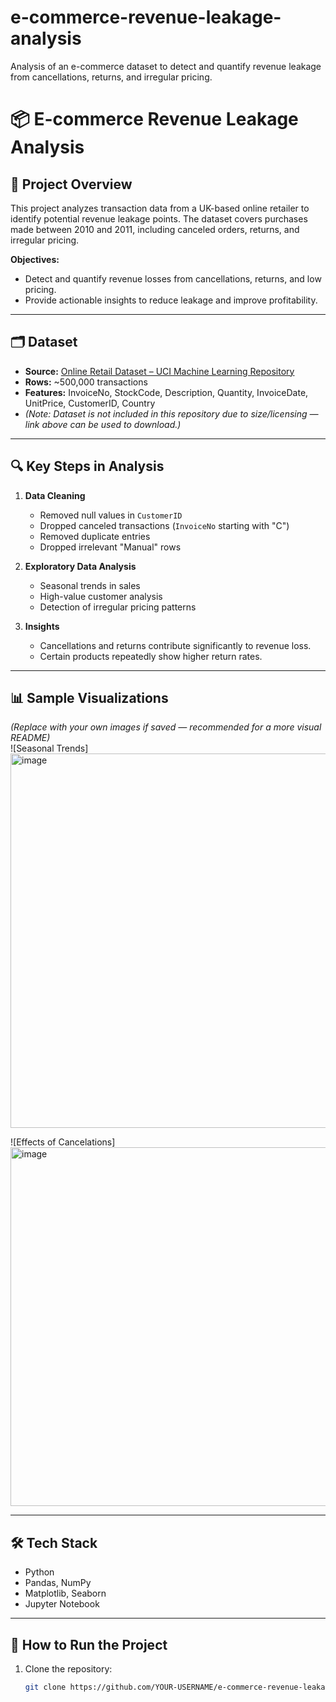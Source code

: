 # e-commerce-revenue-leakage-analysis
Analysis of an e-commerce dataset to detect and quantify revenue leakage from cancellations, returns, and irregular pricing.
# 📦 E-commerce Revenue Leakage Analysis

## 📌 Project Overview
This project analyzes transaction data from a UK-based online retailer to identify potential revenue leakage points. The dataset covers purchases made between 2010 and 2011, including canceled orders, returns, and irregular pricing.

**Objectives:**
- Detect and quantify revenue losses from cancellations, returns, and low pricing.
- Provide actionable insights to reduce leakage and improve profitability.

---

## 🗂 Dataset
- **Source:** [Online Retail Dataset – UCI Machine Learning Repository](https://archive.ics.uci.edu/ml/datasets/online+retail)  
- **Rows:** ~500,000 transactions  
- **Features:** InvoiceNo, StockCode, Description, Quantity, InvoiceDate, UnitPrice, CustomerID, Country  
- *(Note: Dataset is not included in this repository due to size/licensing — link above can be used to download.)*

---

## 🔍 Key Steps in Analysis
1. **Data Cleaning**
   - Removed null values in `CustomerID`
   - Dropped canceled transactions (`InvoiceNo` starting with "C")
   - Removed duplicate entries
   - Dropped irrelevant "Manual" rows

2. **Exploratory Data Analysis**
   - Seasonal trends in sales
   - High-value customer analysis
   - Detection of irregular pricing patterns

3. **Insights**
   - Cancellations and returns contribute significantly to revenue loss.
   - Certain products repeatedly show higher return rates.

---

## 📊 Sample Visualizations
*(Replace with your own images if saved — recommended for a more visual README)*  
![Seasonal Trends]<img width="1210" height="599" alt="image" src="https://github.com/user-attachments/assets/b3b90e21-f1e3-4675-8861-c1ae12e9d568" />

![Effects of Cancelations]<img width="1214" height="574" alt="image" src="https://github.com/user-attachments/assets/217dd40a-072f-4a66-9b94-2260b5b2c580" />


---

## 🛠 Tech Stack
- Python
- Pandas, NumPy
- Matplotlib, Seaborn
- Jupyter Notebook

---

## 🚀 How to Run the Project
1. Clone the repository:
   ```bash
   git clone https://github.com/YOUR-USERNAME/e-commerce-revenue-leakage-analysis.git
